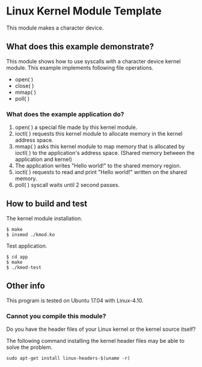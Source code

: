 # Linux Kernel Module Template

This module makes a character device.

## What does this example demonstrate?

This module shows how to use syscalls with a character device kernel module. This example implements following file operations.

- open( )
- close( )
- mmap( )
- poll( )

### What does the example application do?

1. open( ) a special file made by this kernel module.
1. ioctl( ) requests this kernel module to allocate memory in the kernel address space.
1. mmap( ) asks this kernel module to map memory that is allocated by ioctl( ) to the application's address space. (Shared memory between the application and kernel)
1. The application writes "Hello world!" to the shared memory region.
1. ioctl( ) requests to read and print "Hello world!" written on the shared memory.
1. poll( ) syscall waits until 2 second passes.

## How to build and test

The kernel module installation.

```
$ make
$ insmod ./kmod.ko
```

Test application.

```
$ cd app
$ make
$ ./kmod-test
```

## Other info

This program is tested on Ubuntu 17.04 with Linux-4.10.

### Cannot you compile this module?

Do you have the header files of your Linux kernel or the kernel source itself?

The following command installing the kernel header files may be able to solve the problem.

```
sudo apt-get install linux-headers-$(uname -r)
```
